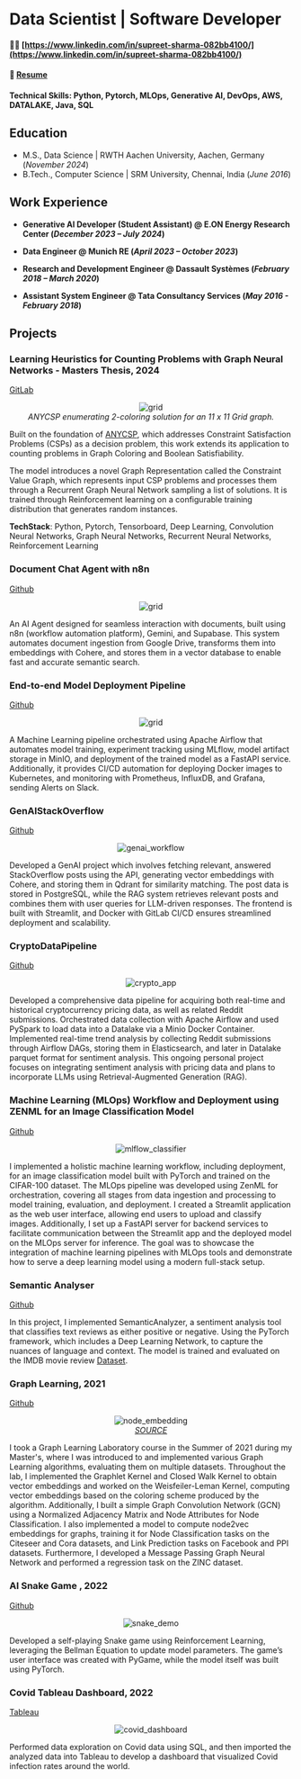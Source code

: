 # Data Scientist | Software Developer
#### 👷🏼 [https://www.linkedin.com/in/supreet-sharma-082bb4100/](https://www.linkedin.com/in/supreet-sharma-082bb4100/)
#### 📜 [Resume](https://github.com/supreetshm947/portfolio/blob/main/Supreet_Sharma_Resume.pdf)
#### Technical Skills: Python, Pytorch, MLOps, Generative AI, DevOps, AWS, DATALAKE, Java, SQL

## Education				       		
- M.S., Data Science	      | RWTH Aachen University, Aachen, Germany (_November 2024_)	 			        		
- B.Tech., Computer Science | SRM University, Chennai, India (_June 2016_)

## Work Experience
- **Generative AI Developer (Student Assistant) @ E.ON Energy Research Center (_December 2023 – July 2024_)**

- **Data Engineer @ Munich RE (_April 2023 – October 2023_)**

- **Research and Development Engineer @ Dassault Systèmes (_February 2018 – March 2020_)**

- **Assistant System Engineer @ Tata Consultancy Services (_May 2016 - February 2018_)**

## Projects
### Learning Heuristics for Counting Problems with Graph Neural Networks - Masters Thesis, 2024
[GitLab](https://git.rwth-aachen.de/supreetshm947/anycsp_enum/)

<p align="center">
  <img src="anycsp_grid.gif" alt="grid"><br>
  <em>ANYCSP enumerating 2-coloring solution for an 11 x 11 Grid graph.</em>
</p>


Built on the foundation of [ANYCSP](https://arxiv.org/abs/2208.10227), which addresses Constraint Satisfaction Problems (CSPs) as a decision problem, this work extends its application to counting problems in Graph Coloring and Boolean Satisfiability.

The model introduces a novel Graph Representation called the Constraint Value Graph, which represents input CSP problems and processes them through a Recurrent Graph Neural Network sampling a list of solutions. It is trained through Reinforcement learning on a configurable training distribution that generates random instances.

**TechStack**: Python, Pytorch, Tensorboard, Deep Learning, Convolution Neural Networks, Graph Neural Networks, Recurrent Neural Networks, Reinforcement Learning

### Document Chat Agent with n8n
[Github](https://github.com/supreetshm947/document_conv_agent)

<p align="center">
  <img src="workflow_n8n.png" alt="grid"><br>
</p>

An AI Agent designed for seamless interaction with documents, built using n8n (workflow automation platform), Gemini, and Supabase. This system automates document ingestion from Google Drive, transforms them into embeddings with Cohere, and stores them in a vector database to enable fast and accurate semantic search.

### End-to-end Model Deployment Pipeline
[Github](https://github.com/supreetshm947/VirtualMindsTask_Airflow)

<p align="center">
  <img src="mlops_workflow.png" alt="grid"><br>
</p>

A Machine Learning pipeline orchestrated using Apache Airflow that automates model training, experiment tracking using MLflow, model artifact storage in MinIO, and deployment of the trained model as a FastAPI service. Additionally, it provides CI/CD automation for deploying Docker images to Kubernetes, and monitoring with Prometheus, InfluxDB, and Grafana, sending Alerts on Slack.

### GenAIStackOverflow
[Github](https://github.com/supreetshm947/GenAIStackOverflow)

<p align="center">
  <img src="genai_workflow.png" alt="genai_workflow"><br>
</p>

Developed a GenAI project which involves fetching relevant, answered StackOverflow posts using the API, generating vector embeddings with Cohere, and storing them in Qdrant for similarity matching. The post data is stored in PostgreSQL, while the RAG system retrieves relevant posts and combines them with user queries for LLM-driven responses. The frontend is built with Streamlit, and Docker with GitLab CI/CD ensures streamlined deployment and scalability.

### CryptoDataPipeline
[Github](https://github.com/supreetshm947/CryptoDataPipeline)

<p align="center">
  <img src="crypto_app_flow.png" alt="crypto_app"><br>
</p>

Developed a comprehensive data pipeline for acquiring both real-time and historical cryptocurrency pricing data, as well as related Reddit submissions. Orchestrated data collection with Apache Airflow and used PySpark to load data into a Datalake via a Minio Docker Container. Implemented real-time trend analysis by collecting Reddit submissions through Airflow DAGs, storing them in Elasticsearch, and later in Datalake parquet format for sentiment analysis. This ongoing personal project focuses on integrating sentiment analysis with pricing data and plans to incorporate LLMs using Retrieval-Augmented Generation (RAG).

### Machine Learning (MLOps) Workflow and Deployment using ZENML for an Image Classification Model

[Github](https://github.com/supreetshm947/MLOps_ImageClassification)

<p align="center">
  <img src="mlflow_classifier.png" alt="mlflow_classifier"><br>
</p>

I implemented a holistic machine learning workflow, including deployment, for an image classification model built with PyTorch and trained on the CIFAR-100 dataset. The MLOps pipeline was developed using ZenML for orchestration, covering all stages from data ingestion and processing to model training, evaluation, and deployment. I created a Streamlit application as the web user interface, allowing end users to upload and classify images. Additionally, I set up a FastAPI server for backend services to facilitate communication between the Streamlit app and the deployed model on the MLOps server for inference. The goal was to showcase the integration of machine learning pipelines with MLOps tools and demonstrate how to serve a deep learning model using a modern full-stack setup.

### Semantic Analyser

[Github](https://github.com/supreetshm947/SemanticAnalyzer)

In this project, I implemented SemanticAnalyzer, a sentiment analysis tool that classifies text reviews as either positive or negative. Using the PyTorch framework, which includes a Deep Learning Network, to capture the nuances of language and context. The model is trained and evaluated on the IMDB movie review [Dataset](https://www.kaggle.com/datasets/lakshmi25npathi/imdb-dataset-of-50k-movie-reviews).


### Graph Learning, 2021

[Github](https://github.com/supreetshm947/Graph_ML)

<p align="center">
  <img src="node_embedding.webp" alt="node_embedding"><br>
  <em><a href="https://medium.com/the-modern-scientist/graph-neural-networks-series-part-3-node-embedding-36613cc967d5">SOURCE</a></em>
</p>

I took a Graph Learning Laboratory course in the Summer of 2021 during my Master's, where I was introduced to and implemented various Graph Learning algorithms, evaluating them on multiple datasets. Throughout the lab, I implemented the Graphlet Kernel and Closed Walk Kernel to obtain vector embeddings and worked on the Weisfeiler-Leman Kernel, computing vector embeddings based on the coloring scheme produced by the algorithm. Additionally, I built a simple Graph Convolution Network (GCN) using a Normalized Adjacency Matrix and Node Attributes for Node Classification. I also implemented a model to compute node2vec embeddings for graphs, training it for Node Classification tasks on the Citeseer and Cora datasets, and Link Prediction tasks on Facebook and PPI datasets. Furthermore, I developed a Message Passing Graph Neural Network and performed a regression task on the ZINC dataset.

### AI Snake Game , 2022
[Github](https://github.com/supreetshm947/AISnake)

<p align="center">
  <img src="snake_demo.gif" alt="snake_demo"><br>
</p>

Developed a self-playing Snake game using Reinforcement Learning, leveraging the Bellman Equation to update model parameters. The game’s user interface was created with PyGame, while the model itself was built using PyTorch.

### Covid Tableau Dashboard, 2022

[Tableau](https://public.tableau.com/app/profile/supreet.sharma/viz/Covid_data_demo)

<p align="center">
  <img src="covid_dashboard.jpg" alt="covid_dashboard"><br>
</p>

Performed data exploration on Covid data using SQL, and then imported the analyzed data into Tableau to develop a dashboard that visualized Covid infection rates around the world.

